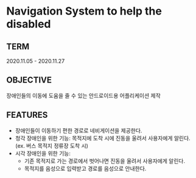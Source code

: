 # Navigation System to help the disabled

## TERM
2020.11.05 - 2020.11.27

## OBJECTIVE
장애인들의 이동에 도움을 줄 수 있는 안드로이드용 어플리케이션 제작

## FEATURES
- 장애인들이 이동하기 편한 경로로 네비게이션을 제공한다.
- 청각 장애인을 위한 기능: 목적지에 도착 시에 진동을 울려서 사용자에게 알린다.(ex. 버스 목적지 정류장 도착 시)
- 시각 장애인을 위한 기능: 
    - 기존 목적지로 가는 경로에서 벗어나면 진동을 울려서 사용자에게 알린다.
    - 목적지를 음성으로 입력받고 경로를 음성으로 안내한다.
